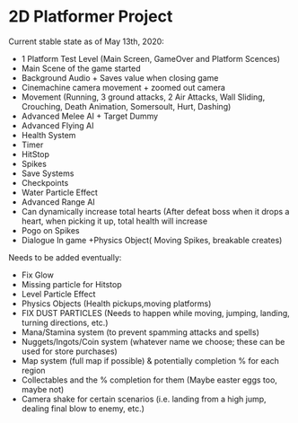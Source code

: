 # 2D Platformer Project

Current stable state as of May 13th, 2020:
+ 1 Platform Test Level (Main Screen, GameOver and Platform Scences)
+ Main Scene of the game started
+ Background Audio + Saves value when closing game
+ Cinemachine camera movement + zoomed out camera
+ Movement (Running, 3 ground attacks, 2 Air Attacks, Wall Sliding, Crouching, Death Animation, Somersoult, Hurt, Dashing)
+ Advanced Melee AI + Target Dummy
+ Advanced Flying AI
+ Health System
+ Timer
+ HitStop
+ Spikes
+ Save Systems
+ Checkpoints
+ Water Particle Effect
+ Advanced Range AI 
+ Can dynamically increase total hearts (After defeat boss when it drops a heart, when picking it up, total health will increase
+ Pogo on Spikes
+ Dialogue In game
+Physics Object( Moving Spikes, breakable creates)


Needs to be added eventually: 
- Fix Glow
- Missing particle for Hitstop
- Level Particle Effect
- Physics Objects (Health pickups,moving platforms)
- FIX DUST PARTICLES (Needs to happen while moving, jumping, landing, turning directions, etc.)
- Mana/Stamina system (to prevent spamming attacks and spells)
- Nuggets/Ingots/Coin system (whatever name we choose; these can be used for store purchases)
- Map system (full map if possible) & potentially completion % for each region
- Collectables and the % completion for them (Maybe easter eggs too, maybe not)
- Camera shake for certain scenarios (i.e. landing from a high jump, dealing final blow to enemy, etc.)




